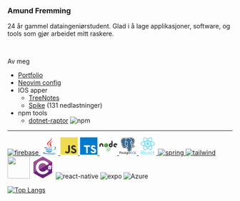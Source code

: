 ### Amund Fremming
24 år gammel dataingeniørstudent. Glad i å lage applikasjoner, software, og tools som gjør arbeidet mitt raskere.

<br>

Av meg
- <a href="https://fremmingdev.web.app/">Portfolio</a> <br/>
- [Neovim config](https://github.com/Amund-Fremming/nvim)
- IOS apper
    - [TreeNotes](https://apps.apple.com/no/app/treenotes/id6478814388?l=nb)
    - [Spike](https://apps.apple.com/no/app/spike-drikkelek/id6477693860?l=nb) (131 nedlastninger)
- npm tools
    - [dotnet-raptor](https://www.npmjs.com/package/dotnet-raptor) ![npm](https://img.shields.io/npm/dt/dotnet-raptor)


<hr/>

<p align="left">
  <a href="https://firebase.google.com/" target="_blank" rel="noreferrer">
    <img src="https://www.vectorlogo.zone/logos/firebase/firebase-icon.svg" alt="firebase" width="40" height="40"/>
  </a>
  <a href="https://www.java.com" target="_blank" rel="noreferrer">
    <img src="https://raw.githubusercontent.com/devicons/devicon/master/icons/java/java-original.svg" alt="java" width="40" height="40"/>
  </a>
  <a href="https://developer.mozilla.org/en-US/docs/Web/JavaScript" target="_blank" rel="noreferrer">
    <img src="https://raw.githubusercontent.com/devicons/devicon/master/icons/javascript/javascript-original.svg" alt="javascript" width="40" height="40"/>
  </a>
  <a href="https://developer.mozilla.org/en-US/docs/Web/TypeScript" target="_blank" rel="noreferrer">
    <img src="https://raw.githubusercontent.com/devicons/devicon/master/icons/typescript/typescript-original.svg" alt="typescript" width="40" height="40"/>
  </a>
  <a href="https://nodejs.org" target="_blank" rel="noreferrer">
    <img src="https://raw.githubusercontent.com/devicons/devicon/master/icons/nodejs/nodejs-original-wordmark.svg" alt="nodejs" width="40" height="40"/>
  </a>
  <a href="https://www.postgresql.org" target="_blank" rel="noreferrer">
    <img src="https://raw.githubusercontent.com/devicons/devicon/master/icons/postgresql/postgresql-original-wordmark.svg" alt="postgresql" width="40" height="40"/>
  </a>
  <a href="https://reactjs.org/" target="_blank" rel="noreferrer">
    <img src="https://raw.githubusercontent.com/devicons/devicon/master/icons/react/react-original-wordmark.svg" alt="react" width="40" height="40"/>
  </a>
  <a href="https://spring.io/" target="_blank" rel="noreferrer">
    <img src="https://www.vectorlogo.zone/logos/springio/springio-icon.svg" alt="spring" width="40" height="40"/>
  </a>
  <a href="https://tailwindcss.com/" target="_blank" rel="noreferrer">
    <img src="https://www.vectorlogo.zone/logos/tailwindcss/tailwindcss-icon.svg" alt="tailwind" width="40" height="40"/>
  </a>
  <img src="https://cdn.jsdelivr.net/gh/devicons/devicon/icons/dotnetcore/dotnetcore-original.svg" height="50" width="50"/>
  <img src="https://raw.githubusercontent.com/devicons/devicon/master/icons/csharp/csharp-original.svg" alt="CSharp" width="50" height="50"/>
  <img src="https://www.mykarsol.com/wp-content/uploads/2021/12/React-Native-Logo.png" alt="react-native" width="50" height="50"/>
  <img src="https://www.svgrepo.com/show/341805/expo.svg" alt="expo" width="50" height="50"/>
  <img src="https://swimburger.net/media/ppnn3pcl/azure.png" alt="Azure" width="40" height="40"/>
</p>

[![Top Langs](https://github-readme-stats.vercel.app/api/top-langs/?username=amund-fremming&layout=donut)](https://github.com/amund-fremming/github-readme-stats)
